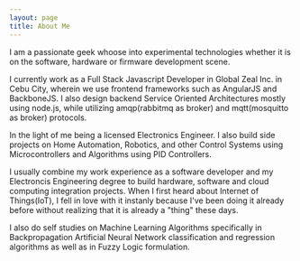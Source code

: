 ```yaml
---
layout: page
title: About Me
---
```


I am a passionate geek whoose into experimental technologies whether it is on the software, hardware or firmware development scene.

I currently work as a Full Stack Javascript Developer in Global Zeal Inc. in Cebu City, wherein we use frontend frameworks
such as AngularJS and BackboneJS. I also design backend Service Oriented Architectures mostly using node.js, while utilizing amqp(rabbitmq as  broker) and mqtt(mosquitto as broker) protocols.

In the light of me being a licensed Electronics Engineer. I also build side projects on Home Automation, Robotics, and other Control Systems using Microcontrollers and Algorithms using PID Controllers.

I usually combine my work experience as a software developer and my Electroncis Engineering degree to build hardware, software and cloud computing integration projects. When I first heard about Internet of Things(IoT), I fell in love with it instanly because I've been doing it already before without realizing that it is already a "thing" these days.

I also do self studies on Machine Learning Algorithms specifically in Backpropagation Artificial Neural Network classification and regression algorithms as well as in Fuzzy Logic formulation.
